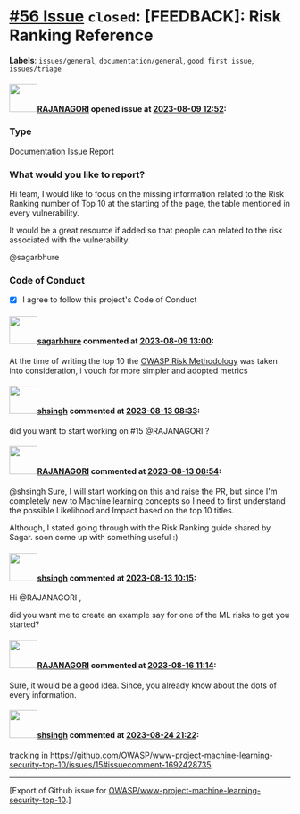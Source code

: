 # [\#56 Issue](https://github.com/OWASP/www-project-machine-learning-security-top-10/issues/56) `closed`: [FEEDBACK]: Risk Ranking Reference
**Labels**: `issues/general`, `documentation/general`, `good first issue`, `issues/triage`


#### <img src="https://avatars.githubusercontent.com/u/32300516?u=543d9ef1460b7e9ad8d6b4044367299c6f7370af&v=4" width="50">[RAJANAGORI](https://github.com/RAJANAGORI) opened issue at [2023-08-09 12:52](https://github.com/OWASP/www-project-machine-learning-security-top-10/issues/56):

### Type

Documentation Issue Report

### What would you like to report?

Hi team,
I would like to focus on the missing information related to the Risk Ranking number of Top 10 at the starting of the page, the table mentioned in every vulnerability. 

It would be a great resource if added so that people can related to the risk associated with the vulnerability. 

@sagarbhure

### Code of Conduct

- [X] I agree to follow this project's Code of Conduct

#### <img src="https://avatars.githubusercontent.com/u/25385987?u=7cdade85961090394618858dfe721238d54373cd&v=4" width="50">[sagarbhure](https://github.com/sagarbhure) commented at [2023-08-09 13:00](https://github.com/OWASP/www-project-machine-learning-security-top-10/issues/56#issuecomment-1671284204):

At the time of writing the top 10 the [OWASP Risk Methodology](https://owasp.org/www-community/OWASP_Risk_Rating_Methodology) was taken into consideration, i vouch for more simpler and adopted metrics

#### <img src="https://avatars.githubusercontent.com/u/412800?v=4" width="50">[shsingh](https://github.com/shsingh) commented at [2023-08-13 08:33](https://github.com/OWASP/www-project-machine-learning-security-top-10/issues/56#issuecomment-1676281303):

did you want to start working on #15 @RAJANAGORI ?

#### <img src="https://avatars.githubusercontent.com/u/32300516?u=543d9ef1460b7e9ad8d6b4044367299c6f7370af&v=4" width="50">[RAJANAGORI](https://github.com/RAJANAGORI) commented at [2023-08-13 08:54](https://github.com/OWASP/www-project-machine-learning-security-top-10/issues/56#issuecomment-1676286436):

@shsingh 
Sure, I will start working on this and raise the PR, but since I'm completely new to Machine learning concepts so I need to first understand the possible Likelihood and Impact based on the top 10 titles.

Although, I stated going through with the Risk Ranking guide shared by Sagar. soon come up with something useful :)

#### <img src="https://avatars.githubusercontent.com/u/412800?v=4" width="50">[shsingh](https://github.com/shsingh) commented at [2023-08-13 10:15](https://github.com/OWASP/www-project-machine-learning-security-top-10/issues/56#issuecomment-1676308655):

Hi @RAJANAGORI ,

did you want me to create an example say for one of the ML risks to get you started?

#### <img src="https://avatars.githubusercontent.com/u/32300516?u=543d9ef1460b7e9ad8d6b4044367299c6f7370af&v=4" width="50">[RAJANAGORI](https://github.com/RAJANAGORI) commented at [2023-08-16 11:14](https://github.com/OWASP/www-project-machine-learning-security-top-10/issues/56#issuecomment-1680412215):

Sure, it would be a good idea. Since, you already know about the dots of every information.

#### <img src="https://avatars.githubusercontent.com/u/412800?v=4" width="50">[shsingh](https://github.com/shsingh) commented at [2023-08-24 21:22](https://github.com/OWASP/www-project-machine-learning-security-top-10/issues/56#issuecomment-1692429113):

tracking in https://github.com/OWASP/www-project-machine-learning-security-top-10/issues/15#issuecomment-1692428735


-------------------------------------------------------------------------------



[Export of Github issue for [OWASP/www-project-machine-learning-security-top-10](https://github.com/OWASP/www-project-machine-learning-security-top-10).]

